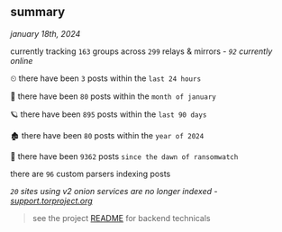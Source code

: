 
## summary
_january 18th, 2024_

currently tracking `163` groups across `299` relays & mirrors - _`92` currently online_

⏲ there have been `3` posts within the `last 24 hours`

🦈 there have been `80` posts within the `month of january`

🪐 there have been `895` posts within the `last 90 days`

🏚 there have been `80` posts within the `year of 2024`

🦕 there have been `9362` posts `since the dawn of ransomwatch`

there are `96` custom parsers indexing posts

_`20` sites using v2 onion services are no longer indexed - [support.torproject.org](https://support.torproject.org/onionservices/v2-deprecation/)_

> see the project [README](https://github.com/joshhighet/ransomwatch#ransomwatch--) for backend technicals

